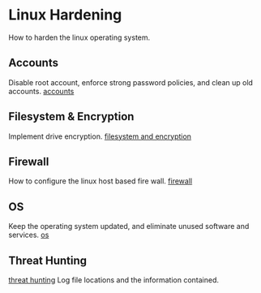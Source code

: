# Linux Hardening
How to harden the linux operating system.

## Accounts
Disable root account, enforce strong password policies,  and clean up old accounts.
[accounts](accounts.md)

## Filesystem & Encryption
Implement drive encryption.
[filesystem and encryption](filesystem-and-encryption.md)

## Firewall
How to configure the linux host based fire wall.
[firewall](firewall.md)

## OS
Keep the operating system updated, and eliminate unused software and services.
[os](os.md)

## Threat Hunting
[threat hunting](threat-hunting.md)
Log file locations and the information contained.
